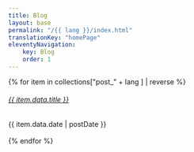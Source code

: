 ```yaml
---
title: Blog
layout: base
permalink: "/{{ lang }}/index.html"
translationKey: "homePage"
eleventyNavigation:
    key: Blog
    order: 1
---
```

{% for item in collections["post_" + lang ] | reverse %}
<h6><a href="{{ item.url }}">{{ item.data.title }}</a></h6> 
{{ item.data.date | postDate }}
<br>
<br>
{% endfor %}
